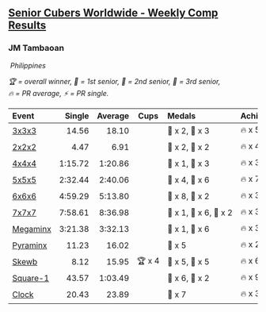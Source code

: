 <style>table {white-space: nowrap;}</style>
<link rel="stylesheet" type="text/css" href="/scw-comp/css/flags.css" />

## [Senior Cubers Worldwide - Weekly Comp Results](/scw-comp/results/)
### JM Tambaoan

<i class="flag flag-PH" />&nbsp;Philippines

<span style="white-space: nowrap;">🏆 = overall winner</span>, <span style="white-space: nowrap;">🥇 = 1st senior</span>, <span style="white-space: nowrap;">🥈 = 2nd senior</span>, <span style="white-space: nowrap;">🥉 = 3rd senior</span>, <span style="white-space: nowrap;">🔥 = PR average</span>, <span style="white-space: nowrap;">⚡ = PR single</span>.

| Event | Single | Average | Cups | Medals | Achievements|
| :-- | --: | --: | :--: | :-- | :-- |
| [3x3x3](333.md) | 14.56 | 18.10 |  | 🥈 x 2, 🥉 x 3 | 🔥 x 5, ⚡ x 5 |
| [2x2x2](222.md) | 4.47 | 6.91 |  | 🥈 x 2, 🥉 x 2 | 🔥 x 4, ⚡ x 4 |
| [4x4x4](444.md) | 1:15.72 | 1:20.86 |  | 🥈 x 1, 🥉 x 3 | 🔥 x 3, ⚡ x 4 |
| [5x5x5](555.md) | 2:32.44 | 2:40.06 |  | 🥈 x 4, 🥉 x 6 | 🔥 x 7, ⚡ x 5 |
| [6x6x6](666.md) | 4:59.29 | 5:13.80 |  | 🥈 x 8, 🥉 x 2 | 🔥 x 3, ⚡ x 3 |
| [7x7x7](777.md) | 7:58.61 | 8:36.98 |  | 🥇 x 1, 🥈 x 6, 🥉 x 2 | 🔥 x 3, ⚡ x 5 |
| [Megaminx](minx.md) | 3:21.38 | 3:32.13 |  | 🥈 x 1, 🥉 x 6 | 🔥 x 3, ⚡ x 5 |
| [Pyraminx](pyram.md) | 11.23 | 16.02 |  | 🥉 x 5 | 🔥 x 2, ⚡ x 2 |
| [Skewb](skewb.md) | 8.12 | 15.95 | 🏆 x 4 | 🥇 x 5, 🥈 x 5 | 🔥 x 6, ⚡ x 5 |
| [Square-1](sq1.md) | 43.57 | 1:03.49 |  | 🥈 x 6, 🥉 x 2 | 🔥 x 9, ⚡ x 7 |
| [Clock](clock.md) | 20.43 | 23.89 |  | 🥈 x 7 | 🔥 x 3, ⚡ x 1 |

<!-- Global site tag (gtag.js) - Google Analytics -->
<script async src="https://www.googletagmanager.com/gtag/js?id=UA-86348435-3"></script>
<script>window.dataLayer = window.dataLayer || []; function gtag() {dataLayer.push(arguments);} gtag('js', new Date()); gtag('config', 'UA-86348435-3');</script>
